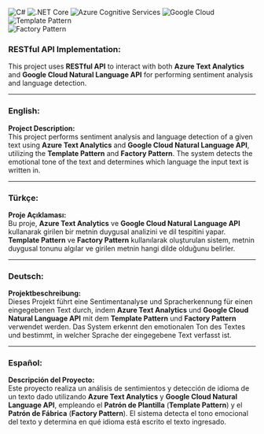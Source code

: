 ![C#](https://img.shields.io/badge/language-C%23-blue)
![.NET Core](https://img.shields.io/badge/.NET%20Core-8-green)
![Azure Cognitive Services](https://img.shields.io/badge/Azure-Cognitive%20Services-purple)
![Google Cloud](https://img.shields.io/badge/Google-Cloud%20Natural%20Language-red)
![Template Pattern](https://img.shields.io/badge/Design%20Pattern-Command-yellow)  
![Factory Pattern](https://img.shields.io/badge/Design%20Pattern-Factory-pink)  


### RESTful API Implementation:
This project uses **RESTful API** to interact with both **Azure Text Analytics** and **Google Cloud Natural Language API** for performing sentiment analysis and language detection.

---

### English:

**Project Description:**  
This project performs sentiment analysis and language detection of a given text using **Azure Text Analytics** and **Google Cloud Natural Language API**, utilizing the **Template Pattern** and **Factory Pattern**. The system detects the emotional tone of the text and determines which language the input text is written in.

---

### Türkçe:

**Proje Açıklaması:**  
Bu proje, **Azure Text Analytics** ve **Google Cloud Natural Language API** kullanarak girilen bir metnin duygusal analizini ve dil tespitini yapar. **Template Pattern** ve **Factory Pattern** kullanılarak oluşturulan sistem, metnin duygusal tonunu algılar ve girilen metnin hangi dilde olduğunu belirler.

---

### Deutsch:

**Projektbeschreibung:**  
Dieses Projekt führt eine Sentimentanalyse und Spracherkennung für einen eingegebenen Text durch, indem **Azure Text Analytics** und **Google Cloud Natural Language API** mit dem **Template Pattern** und **Factory Pattern** verwendet werden. Das System erkennt den emotionalen Ton des Textes und bestimmt, in welcher Sprache der eingegebene Text verfasst ist.

---

### Español:

**Descripción del Proyecto:**  
Este proyecto realiza un análisis de sentimientos y detección de idioma de un texto dado utilizando **Azure Text Analytics** y **Google Cloud Natural Language API**, empleando el **Patrón de Plantilla** (**Template Pattern**) y el **Patrón de Fábrica** (**Factory Pattern**). El sistema detecta el tono emocional del texto y determina en qué idioma está escrito el texto ingresado.
